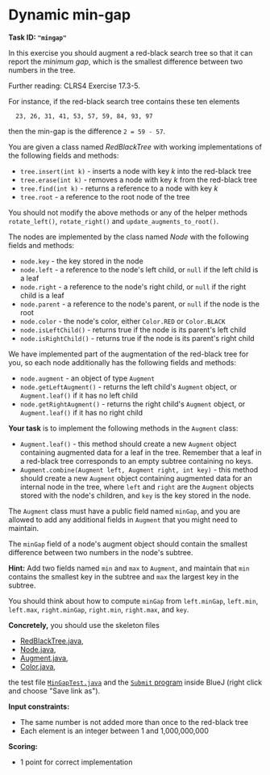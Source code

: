 Dynamic min-gap
===============

**Task ID: `"mingap"`**

In this exercise you should augment a red-black search tree
so that it can report the *minimum gap*,
which is the smallest difference between two numbers in the tree.

Further reading: CLRS4 Exercise 17.3-5.

For instance, if the red-black search tree contains these ten elements
```
  23, 26, 31, 41, 53, 57, 59, 84, 93, 97
```
then the min-gap is the difference `2 = 59 - 57`.

You are given a class named *RedBlackTree*
with working implementations of the following fields and methods:

* `tree.insert(int k)` - inserts a node with key *k* into the red-black tree
* `tree.erase(int k)` - removes a node with key *k* from the red-black tree
* `tree.find(int k)` - returns a reference to a node with key *k*
* `tree.root` - a reference to the root node of the tree

You should not modify the above methods or any of the helper methods
`rotate_left()`, `rotate_right()` and `update_augments_to_root()`.

The nodes are implemented by the class named *Node* with the following fields
and methods:

* `node.key` - the key stored in the node
* `node.left` - a reference to the node's left child, or `null` if the left child is a leaf
* `node.right` - a reference to the node's right child, or `null` if the right child is a leaf
* `node.parent` - a reference to the node's parent, or `null` if the node is the root
* `node.color` - the node's color, either `Color.RED` or `Color.BLACK`
* `node.isLeftChild()` - returns true if the node is its parent's left child
* `node.isRightChild()` - returns true if the node is its parent's right child

We have implemented part of the augmentation of the red-black tree for you,
so each node additionally has the following fields and methods:

* `node.augment` - an object of type `Augment`
* `node.getLeftAugment()` - returns the left child's `Augment` object, or `Augment.leaf()` if it has no left child
* `node.getRightAugment()` - returns the right child's `Augment` object, or `Augment.leaf()` if it has no right child

**Your task** is to implement the following methods in the `Augment` class:

* `Augment.leaf()` - this method should create a new `Augment` object
  containing augmented data for a leaf in the tree.
  Remember that a leaf in a red-black tree corresponds to an empty subtree containing no keys.
* `Augment.combine(Augment left, Augment right, int key)` - this method should
  create a new `Augment` object containing augmented data for an internal node
  in the tree, where `left` and `right` are the `Augment` objects stored with
  the node's children, and `key` is the key stored in the node.

The `Augment` class must have a public field named `minGap`,
and you are allowed to add any additional fields in `Augment`
that you might need to maintain.

The `minGap` field of a node's augment object
should contain the smallest difference between two numbers
in the node's subtree.

**Hint:** Add two fields named `min` and `max` to `Augment`,
and maintain that `min` contains the smallest key in the subtree
and `max` the largest key in the subtree.

You should think about how to compute `minGap`
from `left.minGap`, `left.min`, `left.max`, `right.minGap`, `right.min`, `right.max`, and `key`.

**Concretely,** you should use the skeleton files

* <a href="https://github.com/Mortal/csaudk-submitj/raw/master/tasks/mingap/RedBlackTree.java">
  RedBlackTree.java</a>,
* <a href="https://github.com/Mortal/csaudk-submitj/raw/master/tasks/mingap/Node.java">
  Node.java</a>,
* <a href="https://github.com/Mortal/csaudk-submitj/raw/master/tasks/mingap/Augment.java">
  Augment.java</a>,
* <a href="https://github.com/Mortal/csaudk-submitj/raw/master/tasks/mingap/Color.java">
  Color.java</a>,

the test file
<a href="https://github.com/Mortal/csaudk-submitj/raw/master/tasks/mingap/MinGapTest.java">
`MinGapTest.java`</a>
and the
<a href="https://github.com/Mortal/csaudk-submitj/raw/master/Submit.java">
`Submit` program</a>
inside BlueJ (right click and choose "Save link as").

**Input constraints:**

  * The same number is not added more than once to the red-black tree
  * Each element is an integer between 1 and 1,000,000,000

**Scoring:**

  * 1 point for correct implementation
